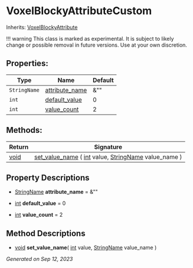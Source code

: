# VoxelBlockyAttributeCustom

Inherits: [VoxelBlockyAttribute](VoxelBlockyAttribute.md)

!!! warning
    This class is marked as experimental. It is subject to likely change or possible removal in future versions. Use at your own discretion.


## Properties: 


Type          | Name                                 | Default 
------------- | ------------------------------------ | --------
`StringName`  | [attribute_name](#i_attribute_name)  | &""     
`int`         | [default_value](#i_default_value)    | 0       
`int`         | [value_count](#i_value_count)        | 2       
<p></p>

## Methods: 


Return     | Signature                                                                                                                                                                                                          
---------- | -------------------------------------------------------------------------------------------------------------------------------------------------------------------------------------------------------------------
[void](#)  | [set_value_name](#i_set_value_name) ( [int](https://docs.godotengine.org/en/stable/classes/class_int.html) value, [StringName](https://docs.godotengine.org/en/stable/classes/class_stringname.html) value_name )  
<p></p>

## Property Descriptions

- [StringName](https://docs.godotengine.org/en/stable/classes/class_stringname.html)<span id="i_attribute_name"></span> **attribute_name** = &""


- [int](https://docs.godotengine.org/en/stable/classes/class_int.html)<span id="i_default_value"></span> **default_value** = 0


- [int](https://docs.godotengine.org/en/stable/classes/class_int.html)<span id="i_value_count"></span> **value_count** = 2


## Method Descriptions

- [void](#)<span id="i_set_value_name"></span> **set_value_name**( [int](https://docs.godotengine.org/en/stable/classes/class_int.html) value, [StringName](https://docs.godotengine.org/en/stable/classes/class_stringname.html) value_name ) 


_Generated on Sep 12, 2023_
